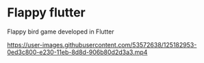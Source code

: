 # Flappy flutter

Flappy bird game developed in Flutter



https://user-images.githubusercontent.com/53572638/125182953-0ed3c800-e230-11eb-8d8d-906b80d2d3a3.mp4



